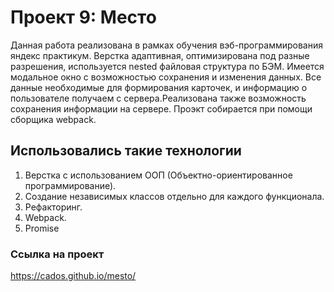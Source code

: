# Проект 9: Место

Данная работа реализована в рамках обучения вэб-программирования яндекс практикум. Верстка адаптивная, оптимизирована под разные разрешения, используется nested файловая структура по БЭМ. Имеется модальное окно с возможностью сохранения и изменения данных.
Все данные необходимые для формирования карточек, и информацию о пользователе получаем с сервера.Реализована также возможность сохранения информации на сервере. Проэкт собирается при помощи сборщика webpack.

## Использовались такие технологии

1. Верстка с использованием ООП (Объектно-ориентированное программирование).
2. Создание независимых классов отдельно для каждого функционала.
3. Рефакторинг.
4. Webpack.
5. Promise

### Ссылка на проект

https://cados.github.io/mesto/
